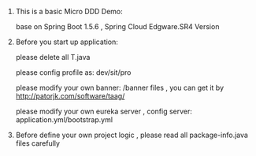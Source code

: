 1. This is a basic Micro DDD Demo: 

    base on Spring Boot 1.5.6 , Spring Cloud Edgware.SR4 Version
  
2. Before you start up application: 
    
    please delete all T.java 

    please config profile as: dev/sit/pro
    
    please modify your own banner: /banner files , you can get it by http://patorjk.com/software/taag/
    
    please modify your own eureka server , config server: application.yml/bootstrap.yml
    
3. Before define your own project logic , please read all package-info.java files carefully





















